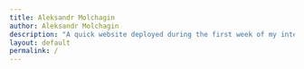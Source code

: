 ```yaml
---
title: Aleksandr Molchagin
author: Aleksandr Molchagin
description: "A quick website deployed during the first week of my internship at Jahnel Group"
layout: default
permalink: /
---
```

